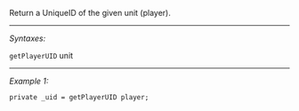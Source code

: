 Return a UniqueID of the given unit (player).


---
*Syntaxes:*

`getPlayerUID` unit

---
*Example 1:*

```sqf
private _uid = getPlayerUID player;
```